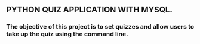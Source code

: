 ## PYTHON QUIZ APPLICATION WITH MYSQL.
### The objective of this project is to set quizzes and allow users to take up the quiz using the command line.

